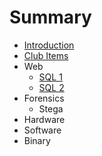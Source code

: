 # Summary

* [Introduction](README.md)
* [Club Items](home/constitution.md)
* Web
   * [SQL 1](web/sql1/sql1.md)
   * [SQL 2](web/sql2/sql2.md)
* Forensics
   * Stega
* Hardware
* Software
* Binary

